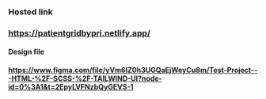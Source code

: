 ### Hosted link
### https://patientgridbypri.netlify.app/


#### Design file
#### https://www.figma.com/file/yVm6lZ0h3UGQaEjWeyCu8m/Test-Project---HTML-%2F-SCSS-%2F-TAILWIND-UI?node-id=0%3A1&t=2EpyLVFNzbQyGEVS-1
